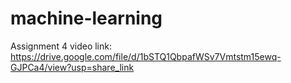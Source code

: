 # machine-learning

 Assignment 4
video link: https://drive.google.com/file/d/1bSTQ1QbpafWSv7Vmtstm15ewq-GJPCa4/view?usp=share_link
